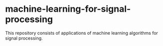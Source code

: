 # machine-learning-for-signal-processing
This repository consists of applications of machine learning algorithms for signal processing.
